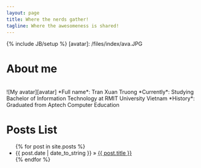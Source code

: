 ```yaml
---
layout: page
title: Where the nerds gather!
tagline: Where the awesomeness is shared!
---
```

{% include JB/setup %}
[avatar]: /files/index/ava.JPG

# About me
<br/>
![My avatar][avatar]  
*Full name*: Tran Xuan Truong  
*Currently*: Studying Bachelor of Information Technology at RMIT University Vietnam  
*History*: Graduated from Aptech Computer Education  

# Posts List
<ul class="posts">
{% for post in site.posts %}
<li><span>{{ post.date | date_to_string }}</span> &raquo; <a href="{{ BASE_PATH }}{{ post.url }}">{{ post.title }}</a></li>
{% endfor %}
</ul>